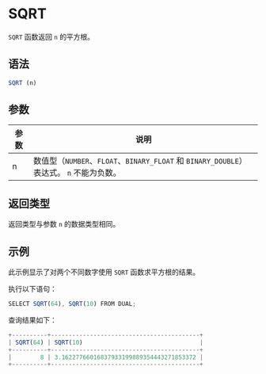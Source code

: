 SQRT 
=========================



`SQRT` 函数返回 `n` 的平方根。

语法 
--------------

```javascript
SQRT (n)
```



参数 
--------------



| **参数** |                                        **说明**                                         |
|--------|---------------------------------------------------------------------------------------|
| n      | 数值型（`NUMBER`、`FLOAT`、`BINARY_FLOAT` 和 `BINARY_DOUBLE`）表达式。 `n` 不能为负数。 |



返回类型 
----------------

返回类型与参数 `n` 的数据类型相同。

示例 
--------------

此示例显示了对两个不同数字使用 `SQRT` 函数求平方根的结果。

执行以下语句：

```javascript
SELECT SQRT(64), SQRT(10) FROM DUAL;
```



查询结果如下：

```javascript
+----------+------------------------------------------+
| SQRT(64) | SQRT(10)                                 |
+----------+------------------------------------------+
|        8 | 3.16227766016837933199889354443271853372 |
+----------+------------------------------------------+
```


